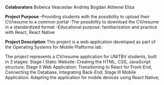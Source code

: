 **********Colaborators**********
Bobeica Veaceslav
Andrieș Bogdan
Atitienei Eliza

**********Project Purpose**********
-Providing students with the possibility to upload their CV/resume to a common portal
-The possibility to download the CV/resume in a standardized format
-Educational purpose: familiarization and practice with React, React Native

**********Project Description**********
This project is a web application developed as part of the Operating Systems for Mobile Platforms lab.

The project represents a CV/resume application for UNITBV students, built in 3 stages:
Stage I Static Website: Creating the HTML, CSS, JavaScript structure;
Stage II Web Application: Transitioning to React for Front-End, Connecting the Database, Integrating Back-End;
Stage III Mobile Application: Adapting the application for mobile devices using React Native;
